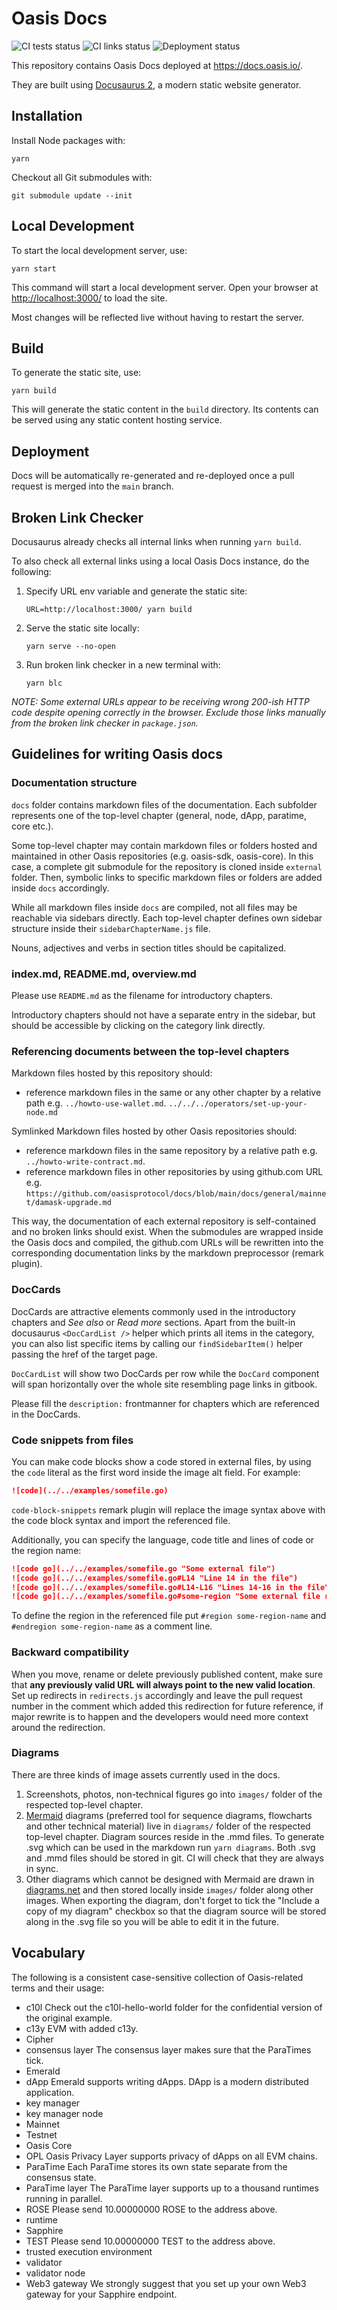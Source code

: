 # Oasis Docs

![CI tests status](https://github.com/oasisprotocol/docs/actions/workflows/ci-test.yml/badge.svg)
![CI links status](https://github.com/oasisprotocol/docs/actions/workflows/ci-links.yml/badge.svg)
![Deployment status](https://github.com/oasisprotocol/docs/actions/workflows/deploy-main.yml/badge.svg)

This repository contains Oasis Docs deployed at <https://docs.oasis.io/>.

They are built using [Docusaurus 2](https://docusaurus.io/), a modern static
website generator.

## Installation

Install Node packages with:

```
yarn
```

Checkout all Git submodules with:

```
git submodule update --init
```

## Local Development

To start the local development server, use:

```
yarn start
```

This command will start a local development server. Open your browser at
<http://localhost:3000/> to load the site.

Most changes will be reflected live without having to restart the server.

## Build

To generate the static site, use:

```
yarn build
```

This will generate the static content in the `build` directory. Its contents
can be served using any static content hosting service.

## Deployment

Docs will be automatically re-generated and re-deployed once a pull request is
merged into the `main` branch.

## Broken Link Checker

Docusaurus already checks all internal links when running `yarn build`.

To also check all external links using a local Oasis Docs instance, do the
following:

1. Specify URL env variable and generate the static site:

   ```
   URL=http://localhost:3000/ yarn build
   ```

2. Serve the static site locally:

   ```
   yarn serve --no-open
   ```

3. Run broken link checker in a new terminal with:

   ```
   yarn blc
   ```

_NOTE: Some external URLs appear to be receiving wrong 200-ish HTTP code despite
opening correctly in the browser. Exclude those links manually from the broken
link checker in `package.json`._

## Guidelines for writing Oasis docs

### Documentation structure

`docs` folder contains markdown files of the documentation. Each subfolder
represents one of the top-level chapter (general, node, dApp, paratime, core
etc.).

Some top-level chapter may contain markdown files or folders hosted and
maintained in other Oasis repositories (e.g. oasis-sdk, oasis-core). In this
case, a complete git submodule for the repository is cloned inside `external`
folder. Then, symbolic links to specific markdown files or folders are added
inside `docs` accordingly.

While all markdown files inside `docs` are compiled, not all files may be
reachable via sidebars directly. Each top-level chapter defines own
sidebar structure inside their `sidebarChapterName.js` file.

Nouns, adjectives and verbs in section titles should be capitalized.

### index.md, README.md, overview.md

Please use `README.md` as the filename for introductory chapters.

Introductory chapters should not have a separate entry in the sidebar, but
should be accessible by clicking on the category link directly.

### Referencing documents between the top-level chapters

Markdown files hosted by this repository should:

- reference markdown files in the same or any other chapter by a relative
  path e.g.
  `../howto-use-wallet.md`.
  `../../../operators/set-up-your-node.md`

Symlinked Markdown files hosted by other Oasis repositories should:

- reference markdown files in the same repository by a relative path e.g.
  `../howto-write-contract.md`.
- reference markdown files in other repositories by using github.com URL e.g.
  `https://github.com/oasisprotocol/docs/blob/main/docs/general/mainnet/damask-upgrade.md`

This way, the documentation of each external repository is self-contained and no
broken links should exist. When the submodules are wrapped inside the Oasis
docs and compiled, the github.com URLs will be rewritten into the corresponding
documentation links by the markdown preprocessor (remark plugin).

### DocCards

DocCards are attractive elements commonly used in the introductory
chapters and *See also* or *Read more* sections. Apart from the built-in
docusaurus `<DocCardList />` helper which prints all items in the category, you
can also list specific items by calling our `findSidebarItem()` helper passing
the href of the target page.

`DocCardList` will show two DocCards per row while the `DocCard` component
will span horizontally over the whole site resembling page links in gitbook.

Please fill the `description:` frontmanner for chapters which are referenced in
the DocCards.

### Code snippets from files

You can make code blocks show a code stored in external files, by using the
`code` literal as the first word inside the image alt field. For example:

```markdown
![code](../../examples/somefile.go)
```

`code-block-snippets` remark plugin will replace the image syntax above with
the code block syntax and import the referenced file.

Additionally, you can specify the language, code title and lines of code or the
region name:

```markdown
![code go](../../examples/somefile.go "Some external file")
![code go](../../examples/somefile.go#L14 "Line 14 in the file")
![code go](../../examples/somefile.go#L14-L16 "Lines 14-16 in the file")
![code go](../../examples/somefile.go#some-region "Some external file region")
```

To define the region in the referenced file put `#region some-region-name` and
`#endregion some-region-name` as a comment line.

### Backward compatibility

When you move, rename or delete previously published content, make sure that
**any previously valid URL will always point to the new valid location**. Set
up redirects in `redirects.js` accordingly and leave the pull request
number in the comment which added this redirection for future reference, if
major rewrite is to happen and the developers would need more context around
the redirection.

### Diagrams

There are three kinds of image assets currently used in the docs.

1. Screenshots, photos, non-technical figures go into `images/` folder of the
   respected top-level chapter.
2. [Mermaid](https://mermaid-js.github.io) diagrams (preferred tool for
   sequence diagrams, flowcharts and other technical material) live in
   `diagrams/` folder of the respected top-level chapter. Diagram sources
   reside in the .mmd files. To generate .svg which can be used in the
   markdown run `yarn diagrams`. Both .svg and .mmd files should be stored in
   git. CI will check that they are always in sync.
3. Other diagrams which cannot be designed with Mermaid are drawn in
   [diagrams.net](https://diagrams.net) and then stored locally inside
   `images/` folder along other images. When exporting the diagram, don't
   forget to tick the "Include a copy of my diagram" checkbox so that the
   diagram source will be stored along in the .svg file so you will
   be able to edit it in the future.

## Vocabulary

The following is a consistent case-sensitive collection of Oasis-related terms
and their usage:

- c10l
  Check out the c10l-hello-world folder for the confidential version of the
  original example.
- c13y
  EVM with added c13y.
- Cipher
- consensus layer
  The consensus layer makes sure that the ParaTimes tick.
- Emerald
- dApp
  Emerald supports writing dApps. DApp is a modern distributed application.
- key manager
- key manager node
- Mainnet
- Testnet
- Oasis Core
- OPL
  Oasis Privacy Layer supports privacy of dApps on all EVM chains.
- ParaTime
  Each ParaTime stores its own state separate from the consensus state.
- ParaTime layer
  The ParaTime layer supports up to a thousand runtimes running in parallel.
- ROSE
  Please send 10.00000000 ROSE to the address above.
- runtime
- Sapphire
- TEST
  Please send 10.00000000 TEST to the address above.
- trusted execution environment
- validator
- validator node
- Web3 gateway
  We strongly suggest that you set up your own Web3 gateway for your Sapphire
  endpoint.
